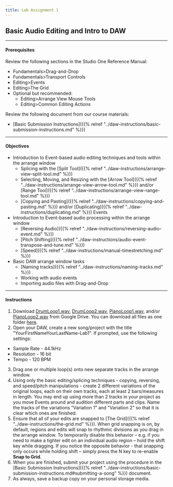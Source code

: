 ```yaml
---
title: Lab Assignment 1
---
```

<!-- # Lab Assignment 1 -->

## Basic Audio Editing and Intro to DAW

- - -

#### Prerequisites

Review the following sections in the Studio One Reference Manual:

* Fundamentals>Drag-and-Drop
* Fundamentals>Transport Controls
* Editing>Events
* Editing>The Grid
* Optional but recommended:
  * Editing>Arrange View Mouse Tools
  * Editing>Common Editing Actions

Review the following document from our course materials:

* \[Basic Submission Instructions]({{% relref "../daw-instructions/basic-submission-instructions.md" %}})

- - -

#### Objectives

* Introduction to Event-based audio editing techniques and tools within the arrange window
  * Splicing with the \[Split Tool]({{% relref "../daw-instructions/arrange-view-split-tool.md" %}})
  * Selecting, Moving, and Resizing with the \[Arrow Tool]({{% relref "../daw-instructions/arrange-view-arrow-tool.md" %}}) and/or \[Range Tool]({{% relref "../daw-instructions/arrange-view-range-tool.md" %}})
  * \[Copying and Pasting]({{% relref "../daw-instructions/copying-and-pasting.md" %}}) and/or \[Duplicating]({{% relref "../daw-instructions/duplicating.md" %}}) Events
* Introduction to Event-based audio processing within the arrange window
  * \[Reversing Audio]({{% relref "../daw-instructions/reversing-audio-event.md" %}})
  * \[Pitch Shifting]({{% relref "../daw-instructions/audio-event-transpose-and-tune.md" %}})
  * \[Speed]({{% relref "../daw-instructions/manual-timestretching.md" %}})
* Basic DAW arrange window tasks
  * \[Naming tracks]({{% relref "../daw-instructions/naming-tracks.md" %}})
  * Working with audio events
  * Importing audio files with Drag-and-Drop

- - -

#### Instructions

1. Download [DrumLoop1.wav](https://drive.google.com/open?id=0BwX0PfI3Xxr6SFJZeG9Jd2h0aHc), [DrumLoop2.wav](https://drive.google.com/open?id=0BwX0PfI3Xxr6NzRocTRVQXhZTlk), [PianoLoop1.wav](https://drive.google.com/open?id=0BwX0PfI3Xxr6bGY5UGZtTm1NaUU), and/or [PianoLoop2.wav](https://drive.google.com/open?id=0BwX0PfI3Xxr6ZWJUcjZwOFVEWEE) from Google Drive. You can download all files as one folder [here](https://drive.google.com/open?id=0BwX0PfI3Xxr6UTFDLWJJXzN6Sms).
2. Open your DAW, create a new song/project with the title "YourFirstNameYourLastName-Lab1". If prompted, use the following settings:

* Sample Rate - 44.1kHz
* Resolution - 16 bit
* Tempo - 120 BPM

3. Drag one or multiple loop(s) onto new separate tracks in the arrange window.
4. Using only the basic editing/splicing techniques - copying, reversing, and speed/pitch manipulations - create 2 different variations of the original loops, each on their own tracks, each at least 2 bars/measures in length. You may end up using more than 2 tracks in your project as you move Events around and audition different parts and clips. Name the tracks of the variations "Variation 1" and "Variation 2" so that it is clear which ones are finished.
5. Ensure that all of your edits are snapped to \[The Grid]({{% relref "../daw-instructions/the-grid.md" %}}). When grid snapping is on, by default, regions and edits will snap to rhythmic divisions as you drag in the arrange window. To temporarily disable this behavior – e.g. if you need to make a tighter edit on an individual audio region – hold the shift key while dragging. If you notice the opposite behavior - that snapping only occurs while holding shift – simply press the N key to re-enable **Snap to Grid**.
6. When you are finished, submit your project using the procedure in the \[Basic Submission Instructions]({{% relref "../daw-instructions/basic-submission-instructions.md#submitting-a-song" %}}) document.
7. As always, save a backup copy on your personal storage media.
